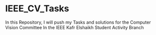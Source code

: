 # IEEE_CV_Tasks
In this Repository, I will push my Tasks and solutions for the Computer Vision Committee In the IEEE Kafr Elshaikh Student Activity Branch
